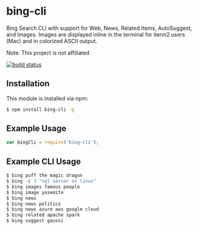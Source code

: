 # bing-cli

Bing Search CLI with support for Web, News, Related Items, AutoSuggest, and Images. Images are displayed inline in the terminal for iterm2 users (Mac) and in colorized ASCII output.

Note: This project is not affiliated 

[![build status](https://secure.travis-ci.org/scottbea/bing-cli.png)](http://travis-ci.org/scottbea/bing-cli)

## Installation

This module is installed via npm:

``` bash
$ npm install bing-cli -g
```

## Example Usage

``` js
var bingCli = require('bing-cli');
```

## Example CLI Usage

``` js
$ bing puff the magic dragon
$ bing -c 3 "sql server on linux"
$ bing images famous people
$ bing image yosemite
$ bing news
$ bing news politics
$ bing news azure aws google cloud
$ bing related apache spark
$ bing suggest gaussi
```


